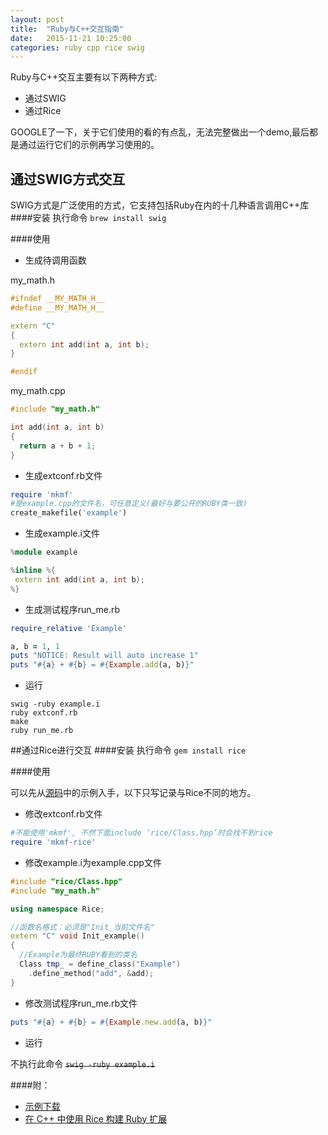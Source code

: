 ```yaml
---
layout: post
title:  "Ruby与C++交互指南"
date:   2015-11-21 10:25:00
categories: ruby cpp rice swig
---
```


Ruby与C++交互主要有以下两种方式: 

* 通过SWIG
* 通过Rice

GOOGLE了一下，关于它们使用的看的有点乱，无法完整做出一个demo,最后都是通过运行它们的示例再学习使用的。

## 通过SWIG方式交互
SWIG方式是广泛使用的方式，它支持包括Ruby在内的十几种语言调用C++库 
####安装
执行命令 `brew install swig`

####使用

* 生成待调用函数

my_math.h

```cpp
#ifndef __MY_MATH_H__
#define __MY_MATH_H__

extern "C"
{
  extern int add(int a, int b);
}

#endif
```

my_math.cpp

```cpp
#include "my_math.h"

int add(int a, int b)
{
  return a + b + 1;
}
```

* 生成extconf.rb文件

```ruby
require 'mkmf'
#是example.cpp的文件名，可任意定义(最好与要公开的RUBY类一致)
create_makefile('example')
```

* 生成example.i文件

```cpp
%module example

%inline %{
 extern int add(int a, int b);
%}

```

* 生成测试程序run_me.rb

```ruby
require_relative 'Example'

a, b = 1, 1
puts "NOTICE: Result will auto increase 1"
puts "#{a} + #{b} = #{Example.add(a, b)}"
```

* 运行

<pre><code>swig -ruby example.i
ruby extconf.rb
make
ruby run_me.rb
</code></pre>


##通过Rice进行交互
####安装
执行命令 `gem install rice`

####使用

可以先从[源码](https://github.com/jasonroelofs/rice)中的示例入手，以下只写记录与Rice不同的地方。

* 修改extconf.rb文件

```ruby
#不能使用'mkmf', 不然下面include ‘rice/Class.hpp’时会找不到rice
require 'mkmf-rice'
```

* 修改example.i为example.cpp文件

```cpp
#include "rice/Class.hpp"
#include "my_math.h"

using namespace Rice;

//函数名格式：必须是"Init_当前文件名"
extern "C" void Init_example()
{
  //Example为最终RUBY看到的类名
  Class tmp_ = define_class("Example")
    .define_method("add", &add);
}
```

* 修改测试程序run_me.rb文件

```ruby
puts "#{a} + #{b} = #{Example.new.add(a, b)}"
```

* 运行

不执行此命令 <del>`swig -ruby example.i`</del>

####附：
* [示例下载](samples/RubyCppTest.tar.gz)
* [在 C++ 中使用 Rice 构建 Ruby 扩展](http://www.ibm.com/developerworks/cn/opensource/os-extendruby/index.html#list1)
